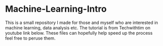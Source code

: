 # Machine-Learning-Intro
This is a small repository I made for those and myself who are interested in machine learning, data analysis etc. The tutorial is from Techwithtim on youtube link below. These files can hopefully help speed up the process feel free to peruse them.

